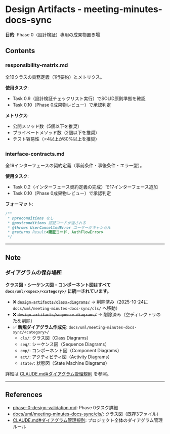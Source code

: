 # Design Artifacts - meeting-minutes-docs-sync

**目的**: Phase 0（設計検証）専用の成果物置き場

## Contents

### responsibility-matrix.md
全19クラスの責務定義（1行要約）とメトリクス。

**使用タスク**:
- Task 0.9（設計検証チェックリスト実行）でSOLID原則準拠を確認
- Task 0.10（Phase 0成果物レビュー）で承認判定

**メトリクス**:
- 公開メソッド数（5個以下を推奨）
- プライベートメソッド数（2個以下を推奨）
- テスト容易性（⭐4以上が80%以上を推奨）

### interface-contracts.md
全19インターフェースの契約定義（事前条件・事後条件・エラー型）。

**使用タスク**:
- Task 0.2（インターフェース契約定義の完成）で17インターフェース追加
- Task 0.10（Phase 0成果物レビュー）で承認判定

**フォーマット**:
```typescript
/**
 * @preconditions なし
 * @postconditions 認証コードが返される
 * @throws UserCancelledError ユーザーがキャンセル
 * @returns Result<認証コード, AuthFlowError>
 */
```

---

## Note

### ダイアグラムの保存場所

**クラス図・シーケンス図・コンポーネント図はすべて `docs/uml/<spec>/<category>/` に統一されています。**

- ❌ ~~`design-artifacts/class-diagrams/`~~ → 削除済み（2025-10-24に `docs/uml/meeting-minutes-docs-sync/cls/` へ移動）
- ❌ ~~`design-artifacts/sequence-diagrams/`~~ → 削除済み（空ディレクトリのため削除）
- ✅ **新規ダイアグラム作成先**: `docs/uml/meeting-minutes-docs-sync/<category>/`
  - `cls/`: クラス図（Class Diagrams）
  - `seq/`: シーケンス図（Sequence Diagrams）
  - `cmp/`: コンポーネント図（Component Diagrams）
  - `act/`: アクティビティ図（Activity Diagrams）
  - `state/`: 状態図（State Machine Diagrams）

詳細は [CLAUDE.md#ダイアグラム管理規則](../../../../CLAUDE.md) を参照。

---

## References

- [phase-0-design-validation.md](../task-details/phase-0-design-validation.md): Phase 0タスク詳細
- [docs/uml/meeting-minutes-docs-sync/cls/](../../../../docs/uml/meeting-minutes-docs-sync/cls/): クラス図（既存3ファイル）
- [CLAUDE.md#ダイアグラム管理規則](../../../../CLAUDE.md): プロジェクト全体のダイアグラム管理ルール
